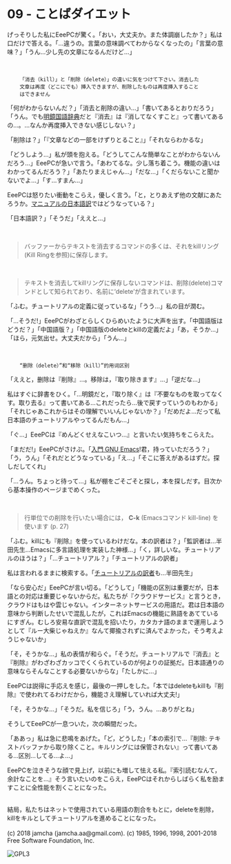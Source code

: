 

# 09 - ことばダイエット

げっそりした私にEeePCが驚く。「おい，大丈夫か。また体調崩したか？」私は口だけで答える。「…違うの。言葉の意味調べてわからなくなったの」「言葉の意味？」「うん…少し先の文章になるんだけど…」  

<br>  

        「消去（kill）」と「削除（delete）」の違いに気をつけて下さい。消去した
        文章は再度（どこにでも）挿入できますが、削除したものは再度挿入すること
        はできません  

「何がわからないんだ？」「消去と削除の違い…」「書いてあるとおりだろう」「うん。でも[明鏡国語辞典](https://www.taishukan.co.jp/book/b197673.html)だと『消去』は『消してなくすこと』って書いてあるの…。…なんか再度挿入できない感じしない？」  

「削除は？」「『文章などの一部をけずりとること』」「それならわかるな」  

「どうしよう…」私が頭を抱える。「どうしてこんな簡単なことがわからないんだろう…」EeePCが急いで言う。「あわてるな。少し落ち着こう。機能の違いはわかってるんだろう？」「あたりまえじゃん…」「だな…」「くだらないこと聞かないでよ…」「す…すまん…」  

EeePCは怒りたい衝動をこらえ，優しく言う。「と，とりあえず他の文献にあたろうか。[マニュアルの日本語訳](https://ayatakesi.github.io/emacs/26.1/html/Deletion-and-Killing.html#Deletion-and-Killing)ではどうなっている？」  

「日本語訳？」「そうだ」「ええと…」  

<br>  

> バッファーからテキストを消去するコマンドの多くは、それをkillリング(Kill Ringを参照)に保存します。  

<br>  

> テキストを消去してkillリングに保存しないコマンドは、削除(delete)コマンドとして知られており、名前に‘delete’が含まれています。  

「ふむ。チュートリアルの定義に従っているな」「うう…」私の目が潤む。  

「…そうだ!」EeePCがわざとらしくひらめいたように大声を出す。「中国語版はどうだ？」「中国語版？」「中国語版のdeleteとkillの定義だよ」「あ，そうか…」「ほら，元気出せ。大丈夫だから」「うん…」  

<br>  

        “删除（delete）”和“移除（kill）”的用词区别

「ええと，删除は『削除』…。移除は，『取り除きます』…」「逆だな…」  

私はすぐに辞書をひく。「…明鏡だと，『取り除く』は『不要なものを取ってなくす。取り去る』って書いてある…これだったら…後で戻すっていうのもわかる」「それじゃあこれからはその理解でいいんじゃないか？」「だめだよ…だって私日本語のチュートリアルやってるんだもん…」  

「ぐ…」EeePCは『めんどくせえなこいつ…』と言いたい気持ちをこらえた。  

「まだだ!」EeePCがさけぶ。「[入門 GNU Emacs](https://www.oreilly.co.jp/books/9784873112770/)!君，持っていただろう？」「う，うん」「それだとどうなっている」「え…」「そこに答えがあるはずだ。探しだしてくれ」  

「…うん。ちょっと待って…」私が棚をごそごそと探し，本を探しだす。目次から基本操作のページまでめくった。  

<br>  

> 行単位での削除を行いたい場合には， **C-k** (Emacsコマンド kill-line) を使います (p. 27)  

「ふむ。killにも『削除』を使っているわけだな。本の訳者は？」「監訳者は…半田先生…Emacsに多言語処理を実装した神様…」「く，詳しいな。チュートリアルのほうは？」「…チュートリアル？」「チュートリアルの訳者」  

私は言われるままに検索する。「[チュートリアルの訳者](http://git.savannah.gnu.org/cgit/emacs.git/commit/?id=137e547d38d73097d82571745e954fcf4c18def9)も…半田先生」  

「なら安心だ」EeePCが言い切る。「どうして」「機能の区別は重要だが，日本語との対応は重要じゃないからだ。私たちが『クラウドサービス』と言うとき，クラウドはもはや雲じゃない。インターネットサービスの用語だ。君は日本語の意味から判断したせいで混乱したが，これはEmacsの機能に熟語をあてているにすぎん。むしろ安易な直訳で混乱を招いたり，カタカナ語のままで運用しようとして『ルー大柴じゃねえか』なんて揶揄されずに済んでよかった，そう考えようじゃないか」  

「そ，そうかな…」私の表情が和らぐ。「そうだ。チュートリアルで『消去』と『削除』がわざわざカッコでくくられているのが何よりの証拠だ。日本語通りの意味ならそんなことする必要ないからな」「たしかに…」  

EeePCは説得に手応えを感じ，最後の一押しをした。「本ではdeleteもkillも『削除』で使われてるわけだから，機能さえ理解していれば大丈夫!」  

「そ，そうかな…」「そうだ。私を信じろ」「う，うん。…ありがとね」  

そうしてEeePCが一息ついた，次の瞬間だった。  

「ああっ」私は急に悲鳴をあげた。「ど，どうした」「本の索引で…『削除: テキストバッファから取り除くこと。キルリングには保管されない』って書いてある…区別…してる…よ…」  

EeePCを泣きそうな顔で見上げ，以前にも増して怯える私。『索引読むなんて，余計なことを…』そう言いたいのをこらえ，EeePCはそれからしばらく私を励ますことに全性能を割くことになった。  

<br>  
結局，私たちはネットで使用されている用語の割合をもとに，deleteを削除，killをキルとしてチュートリアルを進めることになった。  

<br>  
<br>  
(c) 2018 jamcha (jamcha.aa@gmail.com). (c) 1985, 1996, 1998, 2001-2018 Free Software Foundation, Inc.  

![GPL3](https://www.gnu.org/graphics/gplv3-88x31.png)  

